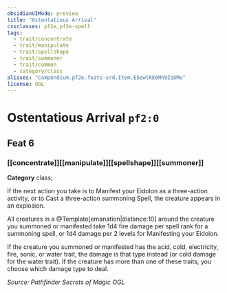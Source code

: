 ```yaml
---
obsidianUIMode: preview
title: "Ostentatious Arrival"
cssclasses: pf2e,pf2e-spell
tags:
  - trait/concentrate
  - trait/manipulate
  - trait/spellshape
  - trait/summoner
  - trait/common
  - category/class
aliases: "Compendium.pf2e.feats-srd.Item.E5ewlRE6Mh9ZqUMu"
license: OGL
---
```

# Ostentatious Arrival `pf2:0`
## Feat 6
### [[concentrate]][[manipulate]][[spellshape]][[summoner]]

**Category** class; 




If the next action you take is to Manifest your Eidolon as a three-action activity, or to Cast a three-action summoning Spell, the creature appears in an explosion.

All creatures in a @Template\[emanation|distance:10\] around the creature you summoned or manifested take 1d4 fire damage per spell rank for a summoning spell, or 1d4 damage per 2 levels for Manifesting your Eidolon.

If the creature you summoned or manifested has the acid, cold, electricity, fire, sonic, or water trait, the damage is that type instead (or cold damage for the water trait). If the creature has more than one of these traits, you choose which damage type to deal.

*Source: Pathfinder Secrets of Magic*
*OGL*